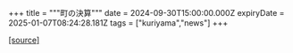 +++
title = """町の決算"""
date = 2024-09-30T15:00:00.000Z
expiryDate = 2025-01-07T08:24:28.181Z
tags = ["kuriyama","news"]
+++


[[source]](https://www.town.kuriyama.hokkaido.jp/soshiki/32/595.html)
